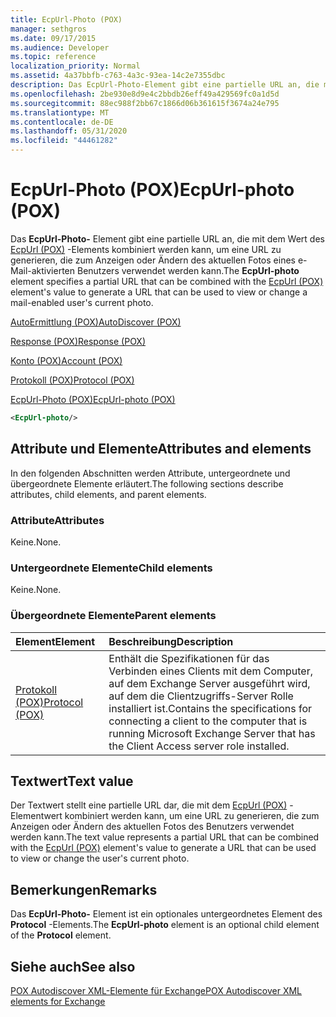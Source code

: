 ```yaml
---
title: EcpUrl-Photo (POX)
manager: sethgros
ms.date: 09/17/2015
ms.audience: Developer
ms.topic: reference
localization_priority: Normal
ms.assetid: 4a37bbfb-c763-4a3c-93ea-14c2e7355dbc
description: Das EcpUrl-Photo-Element gibt eine partielle URL an, die mit dem Wert des EcpUrl (POX)-Elements kombiniert werden kann, um eine URL zu generieren, die zum Anzeigen oder Ändern des aktuellen Fotos eines e-Mail-aktivierten Benutzers verwendet werden kann.
ms.openlocfilehash: 2be930e8d9e4c2bbdb26eff49a429569fc0a1d5d
ms.sourcegitcommit: 88ec988f2bb67c1866d06b361615f3674a24e795
ms.translationtype: MT
ms.contentlocale: de-DE
ms.lasthandoff: 05/31/2020
ms.locfileid: "44461282"
---
```

# <a name="ecpurl-photo-pox"></a><span data-ttu-id="816d8-103">EcpUrl-Photo (POX)</span><span class="sxs-lookup"><span data-stu-id="816d8-103">EcpUrl-photo (POX)</span></span>

<span data-ttu-id="816d8-104">Das **EcpUrl-Photo-** Element gibt eine partielle URL an, die mit dem Wert des [EcpUrl (POX)](ecpurl-pox.md) -Elements kombiniert werden kann, um eine URL zu generieren, die zum Anzeigen oder Ändern des aktuellen Fotos eines e-Mail-aktivierten Benutzers verwendet werden kann.</span><span class="sxs-lookup"><span data-stu-id="816d8-104">The **EcpUrl-photo** element specifies a partial URL that can be combined with the [EcpUrl (POX)](ecpurl-pox.md) element's value to generate a URL that can be used to view or change a mail-enabled user's current photo.</span></span> 
  
[<span data-ttu-id="816d8-105">AutoErmittlung (POX)</span><span class="sxs-lookup"><span data-stu-id="816d8-105">AutoDiscover (POX)</span></span>](autodiscover-pox.md)
  
[<span data-ttu-id="816d8-106">Response (POX)</span><span class="sxs-lookup"><span data-stu-id="816d8-106">Response (POX)</span></span>](response-pox.md)
  
[<span data-ttu-id="816d8-107">Konto (POX)</span><span class="sxs-lookup"><span data-stu-id="816d8-107">Account (POX)</span></span>](account-pox.md)
  
[<span data-ttu-id="816d8-108">Protokoll (POX)</span><span class="sxs-lookup"><span data-stu-id="816d8-108">Protocol (POX)</span></span>](protocol-pox.md)
  
[<span data-ttu-id="816d8-109">EcpUrl-Photo (POX)</span><span class="sxs-lookup"><span data-stu-id="816d8-109">EcpUrl-photo (POX)</span></span>](ecpurl-photo-pox.md)
  
```XML
<EcpUrl-photo/>
```

## <a name="attributes-and-elements"></a><span data-ttu-id="816d8-110">Attribute und Elemente</span><span class="sxs-lookup"><span data-stu-id="816d8-110">Attributes and elements</span></span>

<span data-ttu-id="816d8-111">In den folgenden Abschnitten werden Attribute, untergeordnete und übergeordnete Elemente erläutert.</span><span class="sxs-lookup"><span data-stu-id="816d8-111">The following sections describe attributes, child elements, and parent elements.</span></span>
  
### <a name="attributes"></a><span data-ttu-id="816d8-112">Attribute</span><span class="sxs-lookup"><span data-stu-id="816d8-112">Attributes</span></span>

<span data-ttu-id="816d8-113">Keine.</span><span class="sxs-lookup"><span data-stu-id="816d8-113">None.</span></span>
  
### <a name="child-elements"></a><span data-ttu-id="816d8-114">Untergeordnete Elemente</span><span class="sxs-lookup"><span data-stu-id="816d8-114">Child elements</span></span>

<span data-ttu-id="816d8-115">Keine.</span><span class="sxs-lookup"><span data-stu-id="816d8-115">None.</span></span>
  
### <a name="parent-elements"></a><span data-ttu-id="816d8-116">Übergeordnete Elemente</span><span class="sxs-lookup"><span data-stu-id="816d8-116">Parent elements</span></span>

|<span data-ttu-id="816d8-117">**Element**</span><span class="sxs-lookup"><span data-stu-id="816d8-117">**Element**</span></span>|<span data-ttu-id="816d8-118">**Beschreibung**</span><span class="sxs-lookup"><span data-stu-id="816d8-118">**Description**</span></span>|
|:-----|:-----|
|[<span data-ttu-id="816d8-119">Protokoll (POX)</span><span class="sxs-lookup"><span data-stu-id="816d8-119">Protocol (POX)</span></span>](protocol-pox.md) <br/> |<span data-ttu-id="816d8-120">Enthält die Spezifikationen für das Verbinden eines Clients mit dem Computer, auf dem Exchange Server ausgeführt wird, auf dem die Clientzugriffs-Server Rolle installiert ist.</span><span class="sxs-lookup"><span data-stu-id="816d8-120">Contains the specifications for connecting a client to the computer that is running Microsoft Exchange Server that has the Client Access server role installed.</span></span>  <br/> |
   
## <a name="text-value"></a><span data-ttu-id="816d8-121">Textwert</span><span class="sxs-lookup"><span data-stu-id="816d8-121">Text value</span></span>

<span data-ttu-id="816d8-122">Der Textwert stellt eine partielle URL dar, die mit dem [EcpUrl (POX)](ecpurl-pox.md) -Elementwert kombiniert werden kann, um eine URL zu generieren, die zum Anzeigen oder Ändern des aktuellen Fotos des Benutzers verwendet werden kann.</span><span class="sxs-lookup"><span data-stu-id="816d8-122">The text value represents a partial URL that can be combined with the [EcpUrl (POX)](ecpurl-pox.md) element's value to generate a URL that can be used to view or change the user's current photo.</span></span> 
  
## <a name="remarks"></a><span data-ttu-id="816d8-123">Bemerkungen</span><span class="sxs-lookup"><span data-stu-id="816d8-123">Remarks</span></span>

<span data-ttu-id="816d8-124">Das **EcpUrl-Photo-** Element ist ein optionales untergeordnetes Element des **Protocol** -Elements.</span><span class="sxs-lookup"><span data-stu-id="816d8-124">The **EcpUrl-photo** element is an optional child element of the **Protocol** element.</span></span> 
  
## <a name="see-also"></a><span data-ttu-id="816d8-125">Siehe auch</span><span class="sxs-lookup"><span data-stu-id="816d8-125">See also</span></span>



[<span data-ttu-id="816d8-126">POX Autodiscover XML-Elemente für Exchange</span><span class="sxs-lookup"><span data-stu-id="816d8-126">POX Autodiscover XML elements for Exchange</span></span>](pox-autodiscover-xml-elements-for-exchange.md)

